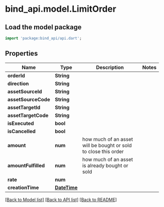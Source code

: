 # bind_api.model.LimitOrder

## Load the model package
```dart
import 'package:bind_api/api.dart';
```

## Properties
Name | Type | Description | Notes
------------ | ------------- | ------------- | -------------
**orderId** | **String** |  | 
**direction** | **String** |  | 
**assetSourceId** | **String** |  | 
**assetSourceCode** | **String** |  | 
**assetTargetId** | **String** |  | 
**assetTargetCode** | **String** |  | 
**isExecuted** | **bool** |  | 
**isCancelled** | **bool** |  | 
**amount** | **num** | how much of an asset will be bought or sold to close this order | 
**amountFulfilled** | **num** | how much of an asset is already bought or sold | 
**rate** | **num** |  | 
**creationTime** | [**DateTime**](DateTime.md) |  | 

[[Back to Model list]](../README.md#documentation-for-models) [[Back to API list]](../README.md#documentation-for-api-endpoints) [[Back to README]](../README.md)


